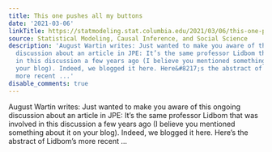 ```yaml
---
title: This one pushes all my buttons
date: '2021-03-06'
linkTitle: https://statmodeling.stat.columbia.edu/2021/03/06/this-one-pushes-all-my-buttons/
source: Statistical Modeling, Causal Inference, and Social Science
description: 'August Wartin writes: Just wanted to make you aware of this ongoing
  discussion about an article in JPE: It’s the same professor Lidbom that was involved
  in this discussion a few years ago (I believe you mentioned something about it on
  your blog). Indeed, we blogged it here. Here&#8217;s the abstract of Lidbom&#8217;s
  more recent ...'
disable_comments: true
---
```

August Wartin writes: Just wanted to make you aware of this ongoing discussion about an article in JPE: It’s the same professor Lidbom that was involved in this discussion a few years ago (I believe you mentioned something about it on your blog). Indeed, we blogged it here. Here&#8217;s the abstract of Lidbom&#8217;s more recent ...